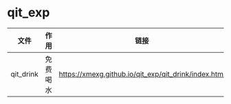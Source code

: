 # qit_exp

|文件|作用|链接|
|--|--|--|
|qit_drink|免费喝水|https://xmexg.github.io/qit_exp/qit_drink/index.html|
